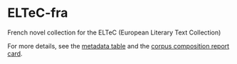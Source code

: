# ELTeC-fra

French novel collection for the ELTeC (European Literary Text Collection)

For more details, see the [metadata table](../blob/master/Metadata/metadata.csv) and the [corpus composition report card](../Metadata/blob/master/report.md).


